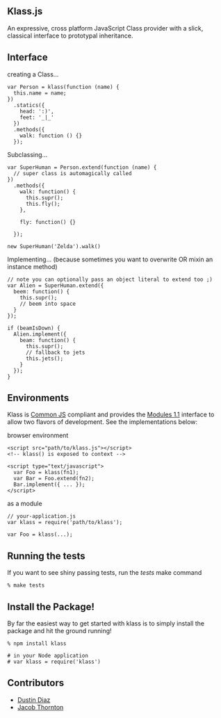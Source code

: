 Klass.js
--------
An expressive, cross platform JavaScript Class provider with a slick, classical interface to prototypal inheritance.

Interface
---------
creating a Class...

    var Person = klass(function (name) {
      this.name = name;
    })
      .statics({
        head: ':)',
        feet: '_|_'
      })
      .methods({
        walk: function () {}
      });

Subclassing...

    var SuperHuman = Person.extend(function (name) {
      // super class is automagically called
    })
      .methods({
        walk: function() {
          this.supr();
          this.fly();
        },

        fly: function() {}

      });

    new SuperHuman('Zelda').walk()

Implementing...
(because sometimes you want to overwrite OR mixin an instance method)

    // note you can optionally pass an object literal to extend too ;)
    var Alien = SuperHuman.extend({
      beem: function() {
        this.supr();
        // beem into space
      }
    });

    if (beamIsDown) {
      Alien.implement({
        beam: function() {
          this.supr();
          // fallback to jets
          this.jets();
        }
      });
    }

Environments
------------
Klass is [Common JS](http://commonjs.org) compliant and provides the [Modules 1.1](http://wiki.commonjs.org/wiki/Modules/1.1) interface to allow two flavors of development. See the implementations below:

browser environment

    <script src="path/to/klass.js"></script>
    <!-- klass() is exposed to context -->

    <script type="text/javascript">
      var Foo = klass(fn1);
      var Bar = Foo.extend(fn2);
      Bar.implement({ ... });
    </script>

as a module

    // your-application.js
    var klass = require('path/to/klass');

    var Foo = klass(...);

Running the tests
-----------------
If you want to see shiny passing tests, run the _tests_ make command

    % make tests

Install the Package!
--------------------
By far the easiest way to get started with klass is to simply install the package and hit the ground running!

    % npm install klass

    # in your Node application
    # var klass = require('klass')

Contributors
------------
  * [Dustin Diaz](https://github.com/polvero)
  * [Jacob Thornton](https://github.com/jacobthornton)